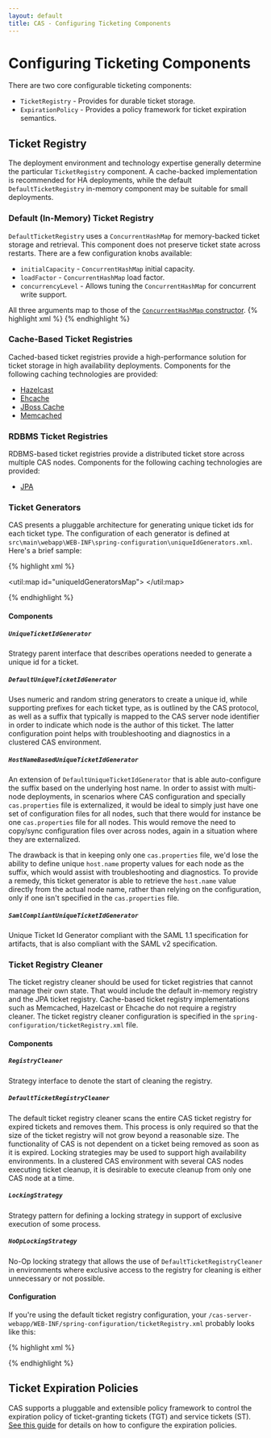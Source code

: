 ```yaml
---
layout: default
title: CAS - Configuring Ticketing Components
---
```


# Configuring Ticketing Components
There are two core configurable ticketing components:

* `TicketRegistry` - Provides for durable ticket storage.
* `ExpirationPolicy` - Provides a policy framework for ticket expiration semantics.


## Ticket Registry
The deployment environment and technology expertise generally determine the particular `TicketRegistry` component.
A cache-backed implementation is recommended for HA deployments, while the default `DefaultTicketRegistry` in-memory component may be suitable for small deployments.


### Default (In-Memory) Ticket Registry
`DefaultTicketRegistry` uses a `ConcurrentHashMap` for memory-backed ticket storage and retrieval.
This component does not preserve ticket state across restarts. There are a few configuration knobs available:

* `initialCapacity` - `ConcurrentHashMap` initial capacity.
* `loadFactor` - `ConcurrentHashMap` load factor.
* `concurrencyLevel` - Allows tuning the `ConcurrentHashMap` for concurrent write support.

All three arguments map to those of the [`ConcurrentHashMap` constructor](http://goo.gl/qKKg7).
{% highlight xml %}
<bean id="ticketRegistry"
      class="org.jasig.cas.ticket.registry.DefaultTicketRegistry"
      c:initialCapacity="10000"
      c:loadFactor="1"
      c:concurrencyLevel="20" />
{% endhighlight %}

### Cache-Based Ticket Registries
Cached-based ticket registries provide a high-performance solution for ticket storage in high availability
deployments. Components for the following caching technologies are provided:

* [Hazelcast](Hazelcast-Ticket-Registry.html)
* [Ehcache](Ehcache-Ticket-Registry.html)
* [JBoss Cache](JBoss-Cache-Ticket-Registry.html)
* [Memcached](Memcached-Ticket-Registry.html)


### RDBMS Ticket Registries
RDBMS-based ticket registries provide a distributed ticket store across multiple CAS nodes. Components for the following caching technologies are provided:

* [JPA](JPA-Ticket-Registry.html)


### Ticket Generators
CAS presents a pluggable architecture for generating unique ticket ids for each ticket type. The configuration of each generator is defined at `src\main\webapp\WEB-INF\spring-configuration\uniqueIdGenerators.xml`. Here's a brief sample:

{% highlight xml %}

<bean id="ticketGrantingTicketUniqueIdGenerator" class="org.jasig.cas.util.DefaultUniqueTicketIdGenerator"
        c:maxLength="50" c:suffix="${host.name}" />

<bean id="serviceTicketUniqueIdGenerator" class="org.jasig.cas.util.DefaultUniqueTicketIdGenerator"
    c:maxLength="20" c:suffix="${host.name}" />

<bean id="loginTicketUniqueIdGenerator" class="org.jasig.cas.util.DefaultUniqueTicketIdGenerator"
    c:maxLength="30" c:suffix="${host.name}" />

<bean id="proxy20TicketUniqueIdGenerator" class="org.jasig.cas.util.DefaultUniqueTicketIdGenerator"
    c:maxLength="20" c:suffix="${host.name}" />

<util:map id="uniqueIdGeneratorsMap">
    <entry
        key="org.jasig.cas.authentication.principal.SimpleWebApplicationServiceImpl"
        value-ref="serviceTicketUniqueIdGenerator" />
</util:map>

{% endhighlight %}

#### Components


##### `UniqueTicketIdGenerator`
Strategy parent interface that describes operations needed to generate a unique id for a ticket.

##### `DefaultUniqueTicketIdGenerator`
Uses numeric and random string generators to create a unique id, while supporting prefixes for each ticket type, as is outlined by the CAS protocol, as well as a suffix that typically is mapped to the CAS server node identifier in order to indicate which node is the author of this ticket. The latter configuration point helps with troubleshooting and diagnostics in a clustered CAS environment.

##### `HostNameBasedUniqueTicketIdGenerator`
An extension of `DefaultUniqueTicketIdGenerator` that is able auto-configure the suffix based on the underlying host name.
In order to assist with multi-node deployments, in scenarios where CAS configuration
and specially `cas.properties` file is externalized, it would be ideal to simply just have one set
of configuration files for all nodes, such that there would for instance be one `cas.properties` file
for all nodes. This would remove the need to copy/sync configuration files over across nodes, again in a
situation where they are externalized.

The drawback is that in keeping only one `cas.properties` file, we'd lose the ability
to define unique `host.name` property values for each node as the suffix, which would assist with troubleshooting
and diagnostics. To provide a remedy, this ticket generator is able to retrieve the `host.name` value directly from
the actual node name, rather than relying on the configuration, only if one isn't specified in
the `cas.properties` file.

##### `SamlCompliantUniqueTicketIdGenerator`
Unique Ticket Id Generator compliant with the SAML 1.1 specification for artifacts, that is also compliant with the SAML v2 specification.


### Ticket Registry Cleaner
The ticket registry cleaner should be used for ticket registries that cannot manage their own state. That would include the default in-memory registry and the JPA ticket registry. Cache-based ticket registry implementations such as Memcached, Hazelcast or Ehcache do not require a registry cleaner. The ticket registry cleaner configuration is specified in the `spring-configuration/ticketRegistry.xml` file.


#### Components

##### `RegistryCleaner`
Strategy interface to denote the start of cleaning the registry.


##### `DefaultTicketRegistryCleaner`
The default ticket registry cleaner scans the entire CAS ticket registry for expired tickets and removes them.  This process is only required so that the size of the ticket registry will not grow beyond a reasonable size.
The functionality of CAS is not dependent on a ticket being removed as soon as it is expired. Locking strategies may be used to support high availability environments. In a clustered CAS environment with several CAS nodes executing ticket cleanup, it is desirable to execute cleanup from only one CAS node at a time.


##### `LockingStrategy`
Strategy pattern for defining a locking strategy in support of exclusive execution of some process.


##### `NoOpLockingStrategy`
No-Op locking strategy that allows the use of `DefaultTicketRegistryCleaner` in environments where exclusive access to the registry for cleaning is either unnecessary or not possible.

#### Configuration
If you're using the default ticket registry configuration, your `/cas-server-webapp/WEB-INF/spring-configuration/ticketRegistry.xml` probably looks like this:

{% highlight xml %}
<!-- TICKET REGISTRY CLEANER -->
<bean id="ticketRegistryCleaner" 
  class="org.jasig.cas.ticket.registry.support.DefaultTicketRegistryCleaner"
      c:centralAuthenticationService-ref="centralAuthenticationService"
      c:ticketRegistry-ref="ticketRegistry"/>

<bean id="jobDetailTicketRegistryCleaner"  
      class="org.springframework.scheduling.quartz.MethodInvokingJobDetailFactoryBean"
    p:targetObject-ref="ticketRegistryCleaner"
    p:targetMethod="clean" />

<bean id="triggerJobDetailTicketRegistryCleaner" 
      class="org.springframework.scheduling.quartz.SimpleTriggerFactoryBean"
    p:jobDetail-ref="jobDetailTicketRegistryCleaner"
    p:startDelay="20000"
    p:repeatInterval="5000000" />
{% endhighlight %}



## Ticket Expiration Policies
CAS supports a pluggable and extensible policy framework to control the expiration policy of ticket-granting tickets (TGT) and service tickets (ST). [See this guide](Configuring-Ticket-Expiration-Policy.html) for details on how to configure the expiration policies.
